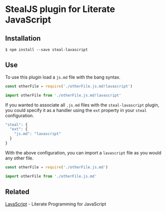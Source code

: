 # StealJS plugin for Literate JavaScript

## Installation

```console
$ npm install --save steal-lavascript
```

## Use

To use this plugin load a `js.md` file with the bang syntax.

```js
const otherFile = require('./otherFile.js.md!lavascript')
```

```js
import otherFile from './otherFile.js.md!lavascript'
```

If you wanted to associate all `.js.md` files with the `steal-lavascript` plugin, you could specify it as a handler using the `ext` property in your `steal` configuration.

```js
"steal": {
  "ext": {
    "js.md": "lavascript"
  }
}
```

With the above configuration, you can import a `lavascript` file as you would any other file.

```js
const otherFile = require('./otherFile.js.md')
```

```js
import otherFile from './otherFile.js.md'
```

## Related

[LavaScript](https://npm.im/lavascript) - Literate Programming for JavaScript